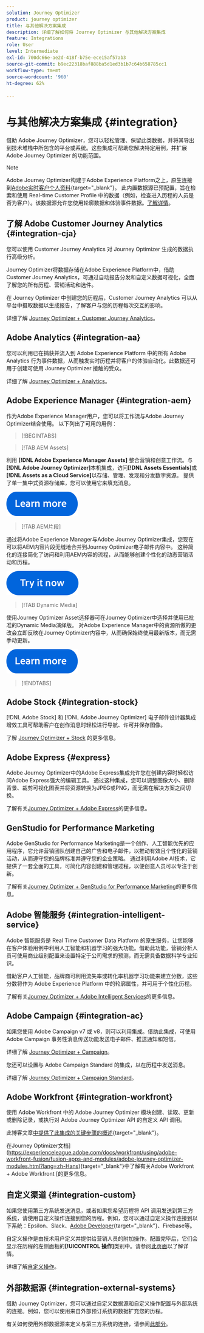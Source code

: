 ```yaml
---
solution: Journey Optimizer
product: journey optimizer
title: 与其他解决方案集成
description: 详细了解如何将 Journey Optimizer 与其他解决方案集成
feature: Integrations
role: User
level: Intermediate
exl-id: 700dc66e-ae2d-418f-b75e-ece15af57ab3
source-git-commit: b9ec22318baf888ba5d1ed3b1b7c64b658785cc1
workflow-type: tm+mt
source-wordcount: '960'
ht-degree: 62%

---
```


# 与其他解决方案集成 {#integration}

借助 Adobe Journey Optimizer，您可以轻松管理、保留此类数据，并将其导出到技术堆栈中所包含的平台或系统。这些集成可帮助您解决特定用例，并扩展 Adobe Journey Optimizer 的功能范围。

>[!NOTE]
>
> Adobe Journey Optimizer构建于Adobe Experience Platform之上，原生连接到[Adobe实时客户个人资料](https://experienceleague.adobe.com/docs/experience-platform/profile/home.html?lang=zh-Hans){target="_blank"}。 此内置数据源已预配置，旨在检索和使用 Real-time Customer Profile 中的数据（例如，检查进入历程的人员是否为客户）。该数据源允许您使用轮廓数据和体验事件数据。[了解详情](../datasource/adobe-experience-platform-data-source.md)。


## 了解 Adobe Customer Journey Analytics {#integration-cja}

您可以使用 Customer Journey Analytics 对 Journey Optimizer 生成的数据执行高级分析。

Journey Optimizer将数据存储在Adobe Experience Platform中，借助Customer Journey Analytics，可通过自动报告分发和自定义数据可视化，全面了解您的所有历程、营销活动和选件。

在 Journey Optimizer 中创建您的历程后，Customer Journey Analytics 可以从平台中摄取数据以生成报告，了解客户与您的历程每次交互的影响。

详细了解 [Journey Optimizer + Customer Journey Analytics](../reports/cja-ajo.md)。

## Adobe Analytics {#integration-aa}

您可以利用已在捕获并流入到 Adobe Experience Platform 中的所有 Adobe Analytics 行为事件数据，从而触发实时历程并将客户的体验自动化。此数据还可用于创建可使用 Journey Optimizer 接触的受众。

详细了解 [Journey Optimizer + Analytics](../event/about-analytics.md)。

## Adobe Experience Manager {#integration-aem}

作为Adobe Experience Manager用户，您可以将工作流与Adobe Journey Optimizer结合使用。 以下列出了可用的用例：


>[!BEGINTABS]

>[!TAB AEM Assets]

利用 **[!DNL Adobe Experience Manager Assets]** 整合营销和创意工作流。与&#x200B;**[!DNL Adobe Journey Optimizer]**&#x200B;本机集成，访问&#x200B;**[!DNL Assets Essentials]**&#x200B;或&#x200B;**[!DNL Assets as a Cloud Service]**&#x200B;以存储、管理、发现和分发数字资源。 提供了单一集中式资源存储库，您可以使用它来填充消息。

[![了解详情](../assets/do-not-localize/learn-more-button.svg)](../integrations/assets.md)

<!--
>[!TAB AEM Templates]

With Adobe Journey Optimizer, you can create custom-tailored messages through Adobe Experience Manager sites. Start by designing your templates using Adobe Experience Manager's content sources, then send them to Adobe Journey Optimizer. Once shared, these templates can be accessed in Adobe Journey Optimizer's email designer, simplifying the process of crafting and sending messages to your desired audience.

[![learn more](../assets/do-not-localize/learn-more-button.svg)](../integrations/aem-templates.md)

-->

>[!TAB AEM片段]

通过将Adobe Experience Manager与Adobe Journey Optimizer集成，您现在可以将AEM内容片段无缝地合并到Journey Optimizer电子邮件内容中。 这种简化的连接简化了访问和利用AEM内容的流程，从而能够创建个性化的动态营销活动和历程。

[![了解详情](../assets/do-not-localize/try-it-button.svg)](../integrations/aem-fragments.md)

>[!TAB Dynamic Media]

使用Journey Optimizer Asset选择器可在Journey Optimizer中选择并使用已批准的Dynamic Media演绎版。 对Adobe Experience Manager中的资源所做的更改会立即反映在Journey Optimizer内容中，从而确保始终使用最新版本，而无需手动更新。

[![了解详情](../assets/do-not-localize/learn-more-button.svg)](../integrations/aem-dynamic.md)


>[!ENDTABS]



## Adobe Stock {#integration-stock}

[!DNL Adobe Stock] 和 [!DNL Adobe Journey Optimizer] 电子邮件设计器集成增效工具可帮助客户在创作消息时轻松进行导航、许可并保存图像。

了解 [Journey Optimizer + Stock](../integrations/stock.md) 的更多信息。

## Adobe Express {#express}

Adobe Journey Optimizer中的Adobe Express集成允许您在创建内容时轻松访问Adobe Express强大的编辑工具。 通过这种集成，您可以调整图像大小、删除背景、裁剪可视化图表并将资源转换为JPEG或PNG，而无需在解决方案之间切换。

了解有关[Journey Optimizer + Adobe Express](../integrations/express.md)的更多信息。

## GenStudio for Performance Marketing

Adobe GenStudio for Performance Marketing是一个创作、人工智能优先的应用程序，它允许营销团队创建自己的广告和电子邮件，以推动有效且个性化的营销活动，从而遵守您的品牌标准并遵守您的企业策略。 通过利用Adobe AI技术，它提供了一套全面的工具，可简化内容创建和管理过程，以便创意人员可以专注于创新。

了解有关[Journey Optimizer + GenStudio for Performance Marketing](../integrations/genstudio.md)的更多信息。


## Adobe 智能服务 {#integration-intelligent-service}

Adobe 智能服务是 Real Time Customer Data Platform 的原生服务，让您能够在客户体验用例中利用人工智能和机器学习的强大功能。借助此功能，营销分析人员可使用商业级别配置来设置特定于公司需求的预测，而无需具备数据科学专业知识。

借助客户人工智能，品牌商可利用流失率或转化率机器学习功能来建立分数，这些分数将作为 Adobe Experience Platform 中的轮廓属性，并可用于个性化历程。

了解有关[Journey Optimizer + Adobe Intelligent Services](../building-journeys/ai-services-overview.md)的更多信息。


## Adobe Campaign {#integration-ac}

如果您使用 Adobe Campaign v7 或 v8，则可以利用集成。借助此集成，可使用 Adobe Campaign 事务性消息传送功能发送电子邮件、推送通知和短信。

详细了解 [Journey Optimizer + Campaign](../building-journeys/ajo-ac.md)。

您还可以设置与 Adobe Campaign Standard 的集成，以在历程中发送消息。

详细了解 [Journey Optimizer + Campaign Standard](../building-journeys/using-adobe-campaign-standard.md)。


## Adobe Workfront {#integration-workfront}

使用 Adobe Workfront 中的 Adobe Journey Optimizer 模块创建、读取、更新或删除记录，或执行对 Adobe Journey Optimizer API 的自定义 API 调用。

此博客文章[中提供了此集成的关键步骤的概述](https://experienceleaguecommunities.adobe.com/t5/journey-optimizer-blogs/accelerating-go-to-market-how-workfront-workfront-fusion-aep-and/ba-p/653685){target="_blank"}。

在Journey Optimizer文档](https://experienceleague.adobe.com/docs/workfront/using/adobe-workfront-fusion/fusion-apps-and-modules/adobe-journey-optimizer-modules.html?lang=zh-Hans){target="_blank"}中了解有关Adobe Workfront + Adobe Workfront [的更多信息。

## 自定义渠道 {#integration-custom}

如果您使用第三方系统发送消息，或者如果您希望历程将 API 调用发送到第三方系统，请使用自定义操作连接到您的历程。例如，您可以通过自定义操作连接到以下系统：Epsilon、Slack、[Adobe Developer](https://developer.adobe.com){target="_blank"}、Firebase等。

自定义操作是由技术用户定义并提供给营销人员的附加操作。配置完毕后，它们会显示在历程的左侧面板的&#x200B;**[!UICONTROL 操作]**&#x200B;类别中。请参阅[此页面](../building-journeys/about-journey-activities.md#action-activities)以了解详情。

详细了解[自定义操作](../action/about-custom-action-configuration.md)。

## 外部数据源 {#integration-external-systems}

借助 Journey Optimizer，您可以通过自定义数据源和自定义操作配置与外部系统的连接。例如，您可以使用来自外部预订系统的数据扩充您的历程。

有关如何使用外部数据源来定义与第三方系统的连接，请参阅[此部分](../datasource/external-data-sources.md)。
